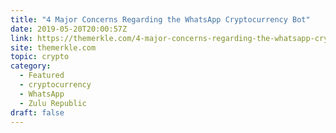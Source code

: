 ```yaml
---
title: "4 Major Concerns Regarding the WhatsApp Cryptocurrency Bot"
date: 2019-05-20T20:00:57Z
link: https://themerkle.com/4-major-concerns-regarding-the-whatsapp-cryptocurrency-bot/?utm_medium=RSS&utm_source=hune
site: themerkle.com
topic: crypto
category:
  - Featured
  - cryptocurrency
  - WhatsApp
  - Zulu Republic
draft: false
---
```

